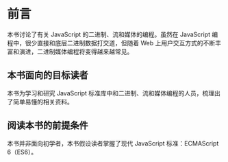 # 前言

本书讨论了有关 JavaScript 的二进制、流和媒体的编程。虽然在 JavaScript 编程中，很少直接和底层二进制数据打交道，但随着 Web 上用户交互方式的不断丰富和演进，二进制媒体编程将变得越来越常见。

## 本书面向的目标读者

本书为学习和研究 JavaScript 标准库中和二进制、流和媒体编程的人员，梳理出了简单易懂的相关资料。

## 阅读本书的前提条件

本书并非面向初学者，本书假设读者掌握了现代 JavaScript 标准：ECMAScript 6（ES6）。
